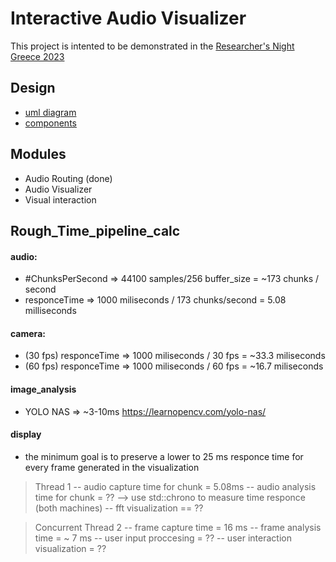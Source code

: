 # Interactive Audio Visualizer
This project is intented to be demonstrated in the [Researcher's Night Greece 2023](https://researchersnight.gr/)

## Design 
- [uml diagram](https://viewer.diagrams.net/?tags=%7B%7D&highlight=0000ff&edit=_blank&layers=1&nav=1&title=uml.drawio#R7Z1db9s2F8c%2FjYFkQAK9277MS7MNS7Fg6dOuuykYi7bVyqIhyXHci332kRIpSyJpy7Ykuk9ZBKhFU5RE%2Fnh4%2BNchPbDvFm%2B%2FxmA5f498GA4sw38b2PcDyzJtz8D%2FkZQNTfEcN0%2BZxYFP07YJz8F3SBPpibNV4MOkkjFFKEyDZTVxgqIITtJKGohjtK5mm6KwetUlmEEu4XkCQj71U%2BCnc5pqGsb2i99gMJvTS49c%2BsULmHybxWgV0etFKIL5NwvAiqFZkznw0bqUZL8b2HcxQmn%2BafF2B0NSr6zG8vMeJN8WtxzDKG1yArq6%2BfTnx%2FW32ee5ef%2Fpn%2FVfn5ZvV7SUVxCuaFUsQBDhlIsEJkmAokt68%2BmG1VWyDhYhwI9p387TRYgTTfxxiqL0mWYixyAMZhH%2BPMF3B2Oc8ArjNMA1fkO%2FSNESp07mQeg%2Fgg1akWdIUlyd7Oh2juLgOy4WsGvgr%2BOUwmN5lRzP5EycbODUGCY4zxOrGLNIegRJSvNMUBiCZRK8FDe8APEsiG5RmqIFzcSe9CEIwzsUojirAHua%2FSOlknaHPsvN2jcvfxFM6OcQvMDwtgCFlZShQh4qRt8K6rKqLF2OZiK1%2BwAWQUg62EcY%2ByACrNLz%2BjAtngfWuLjm4VspifLxK0QLmMYbnIV%2B6ziUVdqPWb9el%2FrEiKbNS93BHNNEQPvhrCh6CyT%2BQJk8gE%2BL43Ng3RIeJ3Por0jj3RBbMY8h8BMOVfzYaRXTvLbrtctXOMM3hNNUCm%2ByBJMgmj1mee6dbcpftGpI0noepPAZp5N7WmP7idMQLm8aZrDMA9%2BHUQZTClKQ80ioWaIgSrPqdG%2FxH67gO%2BPaHbj4ue7wsbk9xn8ke5zeoQg%2FH%2B6%2F5NoQw76GBPhbnoydtmA%2FLhQP3Acb4cHytU6HLaHjZuUH6DnFUCxyQCYhSDQePePhWorxcHbhcROBcJMEiQZEGSDDkWJAXAkgH4NkhVvwO3FcNB2K6DANRzEengSP34lLCyYpdo81H%2Br4sBt6p53xMRTwUWMgDOoTpUb%2B%2Fh4AFrjZQrht8Q8EiPsrk6PC5qmwBa2dzVCeUBLkSN%2FHed4aBcoa2m3oZ446aueRxA6slj5I4cXLajrFIwXuGJYxjcECXuZW4RXhUrVR6JcVT%2FWgMeZgKXkTWkv5abSUkVXVUmyLH64sQ0TmcNgRmkxt5QzZNIBEMM2klM0SaqN1ktEaN0ZFrqOIyejKZpm8DKzBOAMwBApKz2DI9FcNhlIwBMpJz2DIpFcNhlIwRKJJz2TIVFdNhloyBHJJz2TI5FZNhloyBPpKz2SIlFatpLXf0qOGDmVXSpopkkyJCcDFz5F%2FQbr%2FpbYEyvgYKx8jZFqrBuQcALFM5UMFr69qQM4IEEe1ZGHxImc5HEgr8D%2BNAu9YdMJB2bwS6mmmCE6W2D6dMqU1iJar9Avpsrnx%2BoprODv8kv6ijdhJRqywCCcJ8kJOOjNiMt0V25ISJxoShZA0NiadQSLTYCdhkD1sYUfyBA1J%2F5CIhPp%2BIRHJsVpaab%2Blhcq7qKm70lYsmbxacn8v6NRoktXOapLi9tQmoWdQzKYDh9UVKbLA1n8FqPhQk6KKFLuhSemOFJleG8NZkOCpcOZ9JhdkyeBd7p5SbEgtaV565kX0Iqdfb4OXb6uLbbT88tPIL%2FUASKfpu4U2xJflH4uhc%2Ffxn6uv6PvTo%2FfFfvrji3AxqRcSOvzgFX%2Bc5b2T2Dca052ZMmwaAJk65VnxlSu5tY2T2zgOliZmb7TTximPlbRlCl6OTN6D9AjYygg4kmB0vgGTtsjG6Ol2%2By3dNAKyq9m2vXPtOfN39HxbvU0YNR0xuppE2bKIyH%2BFrOgJtzJUTKNpXHVnrMhEPNxYk4eHDxeZM4qPf8ndDcIM8081LP3Cojyg1uZ1vGxWe53MORq200tT0i4lUFqY%2FVkNthKyBJXltTD5E1cWL2XdxLPVAhLQdsgSZS3COEVksI3DRYY86T14q2Q8VHrovrXd%2FY3tCBq7IKD91pYIUc8wfiXrcMnjgoV0z4aWLGXdJ99tLEWGsUVDWLexB1Oxu1s1tpuibRtEcNidsSFaou1DlI2yy3QVQ82HQj6aGo%2FO%2BGAXEyzhB9lkWNOhjg5BhHrPdIj0P05FTrCTnLlhjURj1c6ZKO6%2FX%2B%2BMhQ2XKgX6M8gcLwzmHM0Qnim%2F26bWXpls8zyiTPsilfUVpumGOmBglaJqVcK3IP279PkzLYp8vn8rH2zYQYSf9u%2FyQXYO7kT0cHtadsTOkzZaglbxBDboItiTnMGdfYnOBki97YQghiG2Y6%2Bwch%2BiFqWnPqFMymbwDEdVeBw2Z2VF5HdKz9pywRdk1ApyamJdXjdcQTdxDDalbNTKSW%2B4oLtqQra45gVu4S3q6gSe7bPhOWdTSrSUzK45qm82W99DtilGtmftLKclirjLmDvvyjFOy27szi6uu26Rdo5AugTnvjfXeKZM3o1TLMsz51FmTv0bstE3udIyc25wSik%2FPmIvr71Bw3fceMQGybwYd7e2fWvOixFhh21vtdftHQ%2BK%2FdH3jQdM0Wq5Hx%2Fabzy7vgrD3N0V6sPCESfs7jxja2f%2Bau%2Fhznad2vPUPc2mdmts1m7DrHtXEsvVWofmteYPZAIj6uWPpPNW%2B%2FPeoJxi%2FpKpVlJ19775dIGZIEFcAf1lAHqVQXmLfZEHfGVcOwZbbMqEifzo2GGNZUHTaQK7aTBe7wVE1BoU8So%2FSdPZ41G16byzb7rhEYNna%2F4gHo3IQ5dGJ8Pwds9z8METjAP83ASQE8esnjxKl71pZRbVOdI0OzXTzOnULfmU3A2bffhxoiX2HlgQmSF6Sch%2FF9gUhOSnTS6XIdiQD4IIX%2ByhYZsx0IFOB718PHwVq11zE7yGS4rMrkJf2MueEkDlHbHrKOgQ3%2F%2FbEN%2F6NPQM9jh1ZeGZJUQvLvGxDsxqN4CisAo%2FzranLFqUD8wSw6Ijs5Sxojyw15Uuts5fGV9s1z3pUKy%2B6VC%2BHaqrN708TzLU74fq6l0vzxQN5fGbrmwdtkZDMRrKd0R19W8L9dTUqrdEdfWOl%2BdtC5TvierqLS%2FPmhD1m6J6vCKrCTknQpTviuqZXKP38f6RRdQUBydGS%2B4NenF6etVoD6vKN7dpReNXjTUJ3eroVaPsOp2%2BamQhc4qoOzCO63jqmEXoPPS2FrnERbk3pc6t0%2BCanVAnu0631B0Te%2FtDBSqygMNrw2BhhrlhtWz2fR9hHW43EecHRxgyo8%2FiyEeHxPNx2xSNjuxT9SHBGTrXY6dRt2qNfF6G%2Fl8C49%2FJ3tLCPnEesWGsw7YSG2YMnWpsGB2DjjW9LOyiNv%2FvLlTMc5UMmkWo2HjsVGzK0LV7tCk9LWLhfp312F7v1cJzzFEtsqGlkXToih1OaVC0K37AtkZe4QZrgp%2BLjOCaeFDzGAJfnQlqbFmaWCt3nwnynLFXqfwr5zQbxO68Vmo9wqsVmyRs2GOiV39Ej2q7bONz6Zt9SwGPmWbUDNyRa0EoAHsnKGMVfll9nQXbJaLpugx71xSVP5st62dXO3Y9GWdpx1ZXTpywr%2FHvA6ZThd7bkaZTbkb6dN5YyWxgKlb8nG448WGMUFrOHoPl%2FD3ySZu8%2Bw8%3D)
- [components](https://www.canva.com/design/DAFpRsyv-38/Y-kW1xyrYH6EtCSbobD1wQ/view?utm_content=DAFpRsyv-38&utm_campaign=designshare&utm_medium=link&utm_source=publishsharelink)

## Modules
- Audio Routing (done)
- Audio Visualizer
- Visual interaction


## Rough_Time_pipeline_calc
#### audio:
- #ChunksPerSecond => 44100 samples/256 buffer_size = ~173 chunks / second
- responceTime => 1000 miliseconds / 173 chunks/second = 5.08 milliseconds 

#### camera:
- (30 fps) responceTime => 1000 miliseconds / 30 fps = ~33.3 miliseconds
- (60 fps) responceTime => 1000 miliseconds / 60 fps = ~16.7 miliseconds

#### image_analysis
- YOLO NAS => ~3-10ms https://learnopencv.com/yolo-nas/

#### display
- the minimum goal is to preserve a lower to 25 ms responce time for every frame generated in the visualization
> Thread 1
-- audio capture time for chunk = 5.08ms 
-- audio analysis time for chunk = ??               --> use std::chrono to measure time responce (both machines)
-- fft visualization == ??                                      

> Concurrent Thread 2
-- frame capture time = 16 ms
-- frame analysis time = ~ 7 ms
-- user input proccesing = ??
-- user interaction visualization = ??





